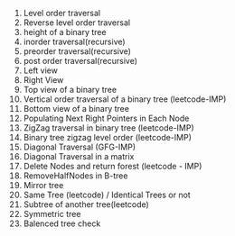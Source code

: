 1. Level order traversal 
2. Reverse level order traversal 
3. height of a binary tree
4. inorder traversal(recursive)
5. preorder traversal(recursive)
6. post order traversal(recursive)
7. Left view 
8. Right View
9. Top view of a binary tree
10. Vertical order traversal of a binary tree (leetcode-IMP)
11. Bottom view of a binary tree
12. Populating Next Right Pointers in Each Node
13. ZigZag traversal in binary tree (leetcode-IMP)
14. Binary tree zigzag level order (leetcode-IMP)
15. Diagonal Traversal (GFG-IMP)
16. Diagonal Traversal in a matrix
17. Delete Nodes and return forest (leetcode - IMP)
18. RemoveHalfNodes in B-tree
19. Mirror tree
20. Same Tree (leetcode) / Identical Trees or not
21. Subtree of another tree(leetcode)
22. Symmetric tree
23. Balenced tree check
